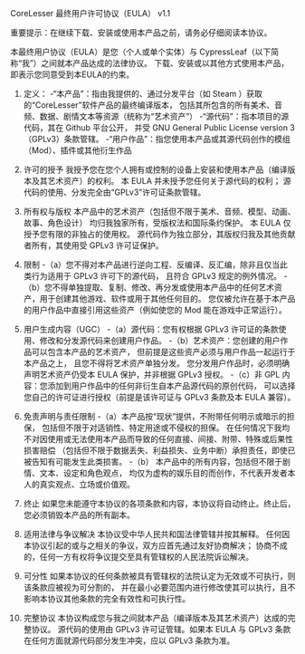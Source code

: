 CoreLesser 最终用户许可协议（EULA） v1.1

重要提示：在继续下载、安装或使用本产品之前，请务必仔细阅读本协议。

本最终用户协议（EULA）是您（个人或单个实体）与 CypressLeaf（以下简称“我”）之间就本产品达成的法律协议。
下载、安装或以其他方式使用本产品，即表示您同意受到本EULA的约束。

1. 定义：
-“本产品”：指由我提供的、通过分发平台（如 Steam ）获取的“CoreLesser”软件产品的最终编译版本，
包括其所包含的所有美术、音频、数据、剧情文本等资源（统称为“艺术资产”）
-“源代码”：指本项目的源代码，其在 Github 平台公开，
并受 GNU General Public License version 3（GPLv3）条款管辖。
-“用户作品”：指您使用本产品或其源代码创作的模组（Mod）、插件或其他衍生作品

2. 许可的授予
我授予您在您个人拥有或控制的设备上安装和使用本产品（编译版本及其艺术资产）的权利。
本 EULA 并未授予您任何关于源代码的权利；
源代码的使用、分发完全由“GPLv3”许可证条款管辖。

3. 所有权与版权
本产品中的艺术资产（包括但不限于美术、音频、模型、动画、故事、角色设计）
均归我独家所有，受版权法和国际条约保护。
本 EULA 仅授予您有限的非独占的使用权。
源代码作为独立部分，其版权归我及其他贡献者所有，其使用受 GPLv3 许可证保护。

4. 限制
-（a）您不得对本产品进行逆向工程、反编译、反汇编，除非且仅当此类行为适用于 GPLv3 许可下的源代码，
且符合 GPLv3 规定的例外情况。
-（b）您不得单独提取、复制、修改、再分发或使用本产品中的任何艺术资产，用于创建其他游戏、软件或用于其他任何目的。
您仅被允许在基于本产品的用户作品中直接引用这些资产（例如使您的 Mod 能在游戏中正常运行）。

5. 用户生成内容（UGC）
-（a）源代码：您有权根据 GPLv3 许可证的条款使用、修改和分发源代码来创建用户作品。
-（b）艺术资产：您创建的用户作品可以包含本产品的艺术资产，
但前提是这些资产必须与用户作品一起运行于本产品之上， 且您不得将艺术资产单独分发。
您分发用户作品时，必须明确声明艺术资产仍受本 EULA 保护，并非根据 GPLv3 授权。
-（c）非 GPL 内容：您添加到用户作品中的任何非衍生自本产品源代码的原创代码，
可以选择您自己的许可证进行授权（前提是该许可证与 GPLv3 条款及本 EULA 兼容）。

6. 免责声明与责任限制
-（a）本产品按“现状”提供，不附带任何明示或暗示的担保， 包括但不限于对适销性、特定用途或不侵权的担保。
在任何情况下我均不对因使用或无法使用本产品而导致的任何直接、间接、附带、特殊或后果性损害赔偿
（包括但不限于数据丢失、利益损失、业务中断）承担责任，即使已被告知有可能发生此类损害。
-（b） 本产品中的所有内容，包括但不限于剧情、文本、设定和角色观点，
均仅为虚构的娱乐目的而创作，不代表开发者本人的真实观点、立场或价值观。

7. 终止
如果您未能遵守本协议的各项条款和内容，本协议将自动终止。终止后，您必须销毁本产品的所有副本。

8. 适用法律与争议解决
本协议受中华人民共和国法律管辖并按其解释。 
任何因本协议引起的或与之相关的争议，双方应首先通过友好协商解决；
协商不成的，任何一方有权将争议提交至具有管辖权的人民法院诉讼解决。

9. 可分性
如果本协议的任何条款被具有管辖权的法院认定为无效或不可执行，则该条款应被视为可分割的，
并在最小必要范围内进行修改使其可以执行，且不影响本协议其他条款的完全有效性和可执行性。

10. 完整协议
本协议构成您与我之间就本产品（编译版本及其艺术资产）达成的完整协议。
源代码的使用由 GPLv3 许可证管辖。如果本 EULA 与 GPLv3 条款在任何方面就源代码部分发生冲突，应以 GPLv3 条款为准。
